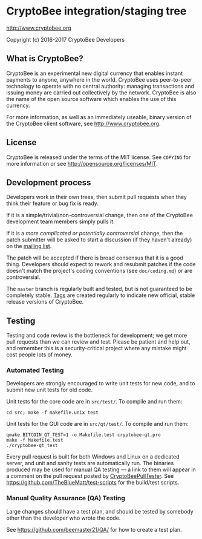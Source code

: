 CryptoBee integration/staging tree
================================

http://www.cryptobee.org

Copyright (c) 2016-2017 CryptoBee Developers

What is CryptoBee?
----------------

CryptoBee is an experimental new digital currency that enables instant payments to
anyone, anywhere in the world. CryptoBee uses peer-to-peer technology to operate
with no central authority: managing transactions and issuing money are carried
out collectively by the network. CryptoBee is also the name of the open source
software which enables the use of this currency.

For more information, as well as an immediately useable, binary version of
the CryptoBee client software, see http://www.cryptobee.org.

License
-------

CryptoBee is released under the terms of the MIT license. See `COPYING` for more
information or see http://opensource.org/licenses/MIT.

Development process
-------------------

Developers work in their own trees, then submit pull requests when they think
their feature or bug fix is ready.

If it is a simple/trivial/non-controversial change, then one of the CryptoBee
development team members simply pulls it.

If it is a *more complicated or potentially controversial* change, then the patch
submitter will be asked to start a discussion (if they haven't already) on the
[mailing list](http://sourceforge.net/mailarchive/forum.php?forum_name=cryptobee-development).

The patch will be accepted if there is broad consensus that it is a good thing.
Developers should expect to rework and resubmit patches if the code doesn't
match the project's coding conventions (see `doc/coding.md`) or are
controversial.

The `master` branch is regularly built and tested, but is not guaranteed to be
completely stable. [Tags](https://github.com/beemaster21/CryptoBee/tags) are created
regularly to indicate new official, stable release versions of CryptoBee.

Testing
-------

Testing and code review is the bottleneck for development; we get more pull
requests than we can review and test. Please be patient and help out, and
remember this is a security-critical project where any mistake might cost people
lots of money.

### Automated Testing

Developers are strongly encouraged to write unit tests for new code, and to
submit new unit tests for old code.

Unit tests for the core code are in `src/test/`. To compile and run them:

    cd src; make -f makefile.unix test

Unit tests for the GUI code are in `src/qt/test/`. To compile and run them:

    qmake BITCOIN_QT_TEST=1 -o Makefile.test cryptobee-qt.pro
    make -f Makefile.test
    ./cryptobee-qt_test

Every pull request is built for both Windows and Linux on a dedicated server,
and unit and sanity tests are automatically run. The binaries produced may be
used for manual QA testing — a link to them will appear in a comment on the
pull request posted by [CryptoBeePullTester](https://github.com/CryptoBeePullTester). See https://github.com/TheBlueMatt/test-scripts
for the build/test scripts.

### Manual Quality Assurance (QA) Testing

Large changes should have a test plan, and should be tested by somebody other
than the developer who wrote the code.

See https://github.com/beemaster21/QA/ for how to create a test plan.
